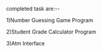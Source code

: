 completed task are:--

1)Number Guessing Game Program

2)Student Grade Calculator Program

3)Atm Interface
